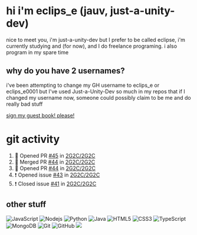 # hi i'm eclips_e (jauv, just-a-unity-dev)
nice to meet you, i'm just-a-unity-dev but I prefer to be called eclipse, i'm currently studying and (for now), and I do freelance programing. i also program in my spare time

## why do you have 2 usernames?
i've been attempting to change my GH username to eclips_e or eclips_e0001 but I've used Just-a-Unity-Dev so much in my repos that if I changed my username now, someone could possibly claim to be me and do really bad stuff

[sign my guest book! please!](https://github.com/Just-a-Unity-Dev/Just-a-Unity-Dev/issues/new?&body=Sign%20my%20guest%20book%20by%20placing%20your%20name%20in%20the%20title,%20how%27d%20you%20get%20to%20this%20page%20and%20why?%20Don%27t%20forget%20you%20have%20an%20entire%20notebook%20in%20your%20hands!)


# git activity
<!--START_SECTION:activity-->
1. 💪 Opened PR [#45](https://github.com/2G2C/2G2C/pull/45) in [2G2C/2G2C](https://github.com/2G2C/2G2C)
2. 🎉 Merged PR [#44](https://github.com/2G2C/2G2C/pull/44) in [2G2C/2G2C](https://github.com/2G2C/2G2C)
3. 💪 Opened PR [#44](https://github.com/2G2C/2G2C/pull/44) in [2G2C/2G2C](https://github.com/2G2C/2G2C)
4. ❗️ Opened issue [#43](https://github.com/2G2C/2G2C/issues/43) in [2G2C/2G2C](https://github.com/2G2C/2G2C)
5. ❗️ Closed issue [#41](https://github.com/2G2C/2G2C/issues/41) in [2G2C/2G2C](https://github.com/2G2C/2G2C)
<!--END_SECTION:activity-->

## other stuff

![JavaScript](https://img.shields.io/badge/-JavaScript-black?style=flat-square&logo=javascript)
![Nodejs](https://img.shields.io/badge/-Nodejs-black?style=flat-square&logo=Node.js)
![Python](https://img.shields.io/badge/-Python-black?style=flat-square&logo=Python)
![Java](https://img.shields.io/badge/-java-E34A86?style=flat-square&logo=java)
![HTML5](https://img.shields.io/badge/-HTML5-E34F26?style=flat-square&logo=html5&logoColor=white)
![CSS3](https://img.shields.io/badge/-CSS3-1572B6?style=flat-square&logo=css3)
![TypeScript](https://img.shields.io/badge/-TypeScript-007ACC?style=flat-square&logo=typescript)
![MongoDB](https://img.shields.io/badge/-MongoDB-black?style=flat-square&logo=mongodb)
![Git](https://img.shields.io/badge/-Git-black?style=flat-square&logo=git)
![GitHub](https://img.shields.io/badge/-GitHub-181717?style=flat-square&logo=github)
![](https://github-profile-summary-cards.vercel.app/api/cards/profile-details?username=Just-a-Unity-Dev&theme=solarized_dark)
